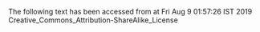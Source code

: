 The following text has been accessed from at Fri Aug 9 01:57:26 IST 2019
Creative_Commons_Attribution-ShareAlike_License
